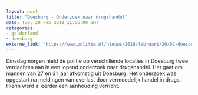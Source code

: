 ```yaml
---
layout: post
title: "Doesburg - Onderzoek naar drugshandel"
date: Tue, 20 Feb 2018 11:56:00 GMT
categories: 
- gelderland 
- doesburg 
externe_link: "https://www.politie.nl/nieuws/2018/februari/20/02-doesburg-onderzoek-naar-drugshandel.html"
---
```


Dinsdagmorgen hield de politie op verschillende locaties in Doesburg twee verdachten aan in een lopend onderzoek naar drugshandel. Het gaat om mannen van 27 en 31 jaar afkomstig uit Doesburg. Het onderzoek was opgestart na meldingen van overlast door vermoedelijk handel in drugs. Hierin werd al eerder een aanhouding verricht.
